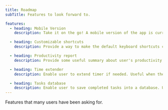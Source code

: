 ```yaml
---
title: Roadmap
subTitle: Features to look forward to.

features:
  - heading: Mobile Version
    description: Take it on the go! A mobile version of the app is currently in the works.

  - heading: Customizable shortcuts
    description: Provide a way to make the default keyboard shortcuts customizable by the user.

  - heading: Productivity report
    description: Provide some useful summary about user's productivity to have some sense of accomplishments.

  - heading: Time extender
    description: Enable user to extend timer if needed. Useful when the user wants to finish the task first before taking up a break.

  - heading: Tasks database
    description: Enable user to save completed tasks into a database. Useful when the user wants to monitor or track previews tasks.
---
```


Features that many users have been asking for.
